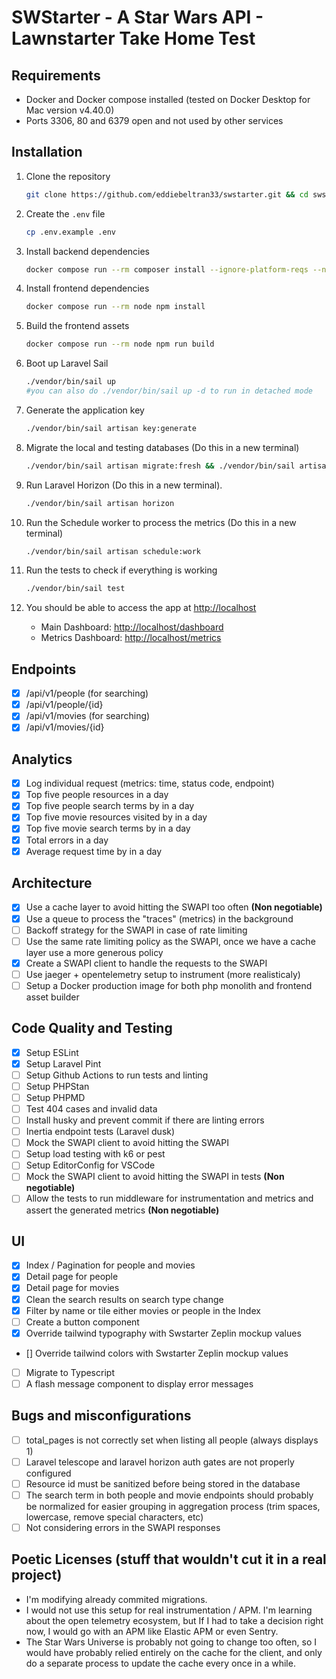 # SWStarter - A Star Wars API - Lawnstarter Take Home Test

## Requirements

- Docker and Docker compose installed (tested on Docker Desktop for Mac version v4.40.0)
- Ports 3306, 80 and 6379 open and not used by other services

## Installation

1. Clone the repository
    ```bash
    git clone https://github.com/eddiebeltran33/swstarter.git && cd swstarter
    ```
2. Create the `.env` file

    ```bash
    cp .env.example .env
    ```

3. Install backend dependencies

    ```bash
    docker compose run --rm composer install --ignore-platform-reqs --no-interaction --prefer-dist --no-scripts
    ```

4. Install frontend dependencies
    ```bash
    docker compose run --rm node npm install
    ```
5. Build the frontend assets
    ```bash
    docker compose run --rm node npm run build
    ```
6. Boot up Laravel Sail
    ```bash
    ./vendor/bin/sail up
    #you can also do ./vendor/bin/sail up -d to run in detached mode
    ```
7. Generate the application key

    ```bash
    ./vendor/bin/sail artisan key:generate
    ```

8. Migrate the local and testing databases (Do this in a new terminal)
    ```bash
    ./vendor/bin/sail artisan migrate:fresh && ./vendor/bin/sail artisan migrate:fresh --database testing
    ```
9. Run Laravel Horizon (Do this in a new terminal).
    ```bash
    ./vendor/bin/sail artisan horizon
    ```
10. Run the Schedule worker to process the metrics (Do this in a new terminal)
    ```bash
    ./vendor/bin/sail artisan schedule:work
    ```
11. Run the tests to check if everything is working
    ```bash
    ./vendor/bin/sail test
    ```
12. You should be able to access the app at [http://localhost](http://localhost)

    - Main Dashboard: [http://localhost/dashboard](http://localhost/dashboard)
    - Metrics Dashboard: [http://localhost/metrics](http://localhost/metrics)

## Endpoints

- [x] /api/v1/people (for searching)
- [x] /api/v1/people/{id}
- [x] /api/v1/movies (for searching)
- [x] /api/v1/movies/{id}

## Analytics

- [x] Log individual request (metrics: time, status code, endpoint)
- [x] Top five people resources in a day
- [x] Top five people search terms by in a day
- [x] Top five movie resources visited by in a day
- [x] Top five movie search terms by in a day
- [x] Total errors in a day
- [x] Average request time by in a day

## Architecture

- [x] Use a cache layer to avoid hitting the SWAPI too often **(Non negotiable)**
- [x] Use a queue to process the "traces" (metrics) in the background
- [ ] Backoff strategy for the SWAPI in case of rate limiting
- [ ] Use the same rate limiting policy as the SWAPI, once we have a cache layer use a more generous policy
- [x] Create a SWAPI client to handle the requests to the SWAPI
- [ ] Use jaeger + opentelemetry setup to instrument (more realisticaly)
- [ ] Setup a Docker production image for both php monolith and frontend asset builder

## Code Quality and Testing

- [x] Setup ESLint
- [x] Setup Laravel Pint
- [ ] Setup Github Actions to run tests and linting
- [ ] Setup PHPStan
- [ ] Setup PHPMD
- [ ] Test 404 cases and invalid data
- [ ] Install husky and prevent commit if there are linting errors
- [ ] Inertia endpoint tests (Laravel dusk)
- [ ] Mock the SWAPI client to avoid hitting the SWAPI
- [ ] Setup load testing with k6 or pest
- [ ] Setup EditorConfig for VSCode
- [ ] Mock the SWAPI client to avoid hitting the SWAPI in tests **(Non negotiable)**
- [ ] Allow the tests to run middleware for instrumentation and metrics and assert the generated metrics **(Non negotiable)**

## UI

- [x] Index / Pagination for people and movies
- [x] Detail page for people
- [x] Detail page for movies
- [x] Clean the search results on search type change
- [x] Filter by name or tile either movies or people in the Index
- [ ] Create a button component
- [x] Override tailwind typography with Swstarter Zeplin mockup values
- [] Override tailwind colors with Swstarter Zeplin mockup values
- [ ] Migrate to Typescript
- [ ] A flash message component to display error messages

## Bugs and misconfigurations

- [ ] total_pages is not correctly set when listing all people (always displays 1)
- [ ] Laravel telescope and laravel horizon auth gates are not properly configured
- [ ] Resource id must be sanitized before being stored in the database
- [ ] The search term in both people and movie endpoints should probably be normalized for easier grouping in
      aggregation process (trim spaces, lowercase, remove special characters, etc)
- [ ] Not considering errors in the SWAPI responses

## Poetic Licenses (stuff that wouldn't cut it in a real project)

- I'm modifying already commited migrations.
- I would not use this setup for real instrumentation / APM. I'm learning about the open telemetry
  ecosystem, but If I had to take a decision right now, I would go with an APM like Elastic APM or even Sentry.
- The Star Wars Universe is probably not going to change too often, so I would have probably relied entirely on the cache
  for the client, and only do a separate process to update the cache every once in a while.

